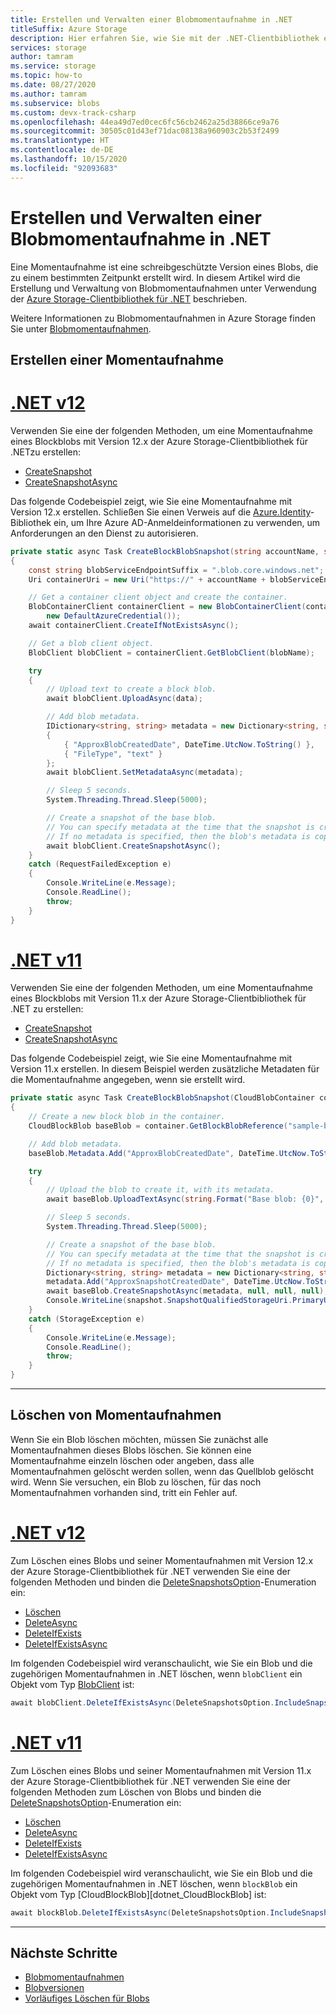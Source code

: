 ```yaml
---
title: Erstellen und Verwalten einer Blobmomentaufnahme in .NET
titleSuffix: Azure Storage
description: Hier erfahren Sie, wie Sie mit der .NET-Clientbibliothek eine schreibgeschützte Blobmomentaufnahme erstellen, um Blobdaten zu einem bestimmten Zeitpunkt zu sichern.
services: storage
author: tamram
ms.service: storage
ms.topic: how-to
ms.date: 08/27/2020
ms.author: tamram
ms.subservice: blobs
ms.custom: devx-track-csharp
ms.openlocfilehash: 44ea49d7ed0cec6fc56cb2462a25d38866ce9a76
ms.sourcegitcommit: 30505c01d43ef71dac08138a960903c2b53f2499
ms.translationtype: HT
ms.contentlocale: de-DE
ms.lasthandoff: 10/15/2020
ms.locfileid: "92093683"
---
```

# <a name="create-and-manage-a-blob-snapshot-in-net"></a>Erstellen und Verwalten einer Blobmomentaufnahme in .NET

Eine Momentaufnahme ist eine schreibgeschützte Version eines Blobs, die zu einem bestimmten Zeitpunkt erstellt wird. In diesem Artikel wird die Erstellung und Verwaltung von Blobmomentaufnahmen unter Verwendung der [Azure Storage-Clientbibliothek für .NET](/dotnet/api/overview/azure/storage) beschrieben.

Weitere Informationen zu Blobmomentaufnahmen in Azure Storage finden Sie unter [Blobmomentaufnahmen](snapshots-overview.md).

## <a name="create-a-snapshot"></a>Erstellen einer Momentaufnahme

# <a name="net-v12"></a>[.NET v12](#tab/dotnet)

Verwenden Sie eine der folgenden Methoden, um eine Momentaufnahme eines Blockblobs mit Version 12.x der Azure Storage-Clientbibliothek für .NETzu erstellen:

- [CreateSnapshot](/dotnet/api/azure.storage.blobs.specialized.blobbaseclient.createsnapshot)
- [CreateSnapshotAsync](/dotnet/api/azure.storage.blobs.specialized.blobbaseclient.createsnapshotasync)

Das folgende Codebeispiel zeigt, wie Sie eine Momentaufnahme mit Version 12.x erstellen. Schließen Sie einen Verweis auf die [Azure.Identity](https://www.nuget.org/packages/azure.identity)-Bibliothek ein, um Ihre Azure AD-Anmeldeinformationen zu verwenden, um Anforderungen an den Dienst zu autorisieren.

```csharp
private static async Task CreateBlockBlobSnapshot(string accountName, string containerName, string blobName, Stream data)
{
    const string blobServiceEndpointSuffix = ".blob.core.windows.net";
    Uri containerUri = new Uri("https://" + accountName + blobServiceEndpointSuffix + "/" + containerName);

    // Get a container client object and create the container.
    BlobContainerClient containerClient = new BlobContainerClient(containerUri,
        new DefaultAzureCredential());
    await containerClient.CreateIfNotExistsAsync();

    // Get a blob client object.
    BlobClient blobClient = containerClient.GetBlobClient(blobName);

    try
    {
        // Upload text to create a block blob.
        await blobClient.UploadAsync(data);

        // Add blob metadata.
        IDictionary<string, string> metadata = new Dictionary<string, string>
        {
            { "ApproxBlobCreatedDate", DateTime.UtcNow.ToString() },
            { "FileType", "text" }
        };
        await blobClient.SetMetadataAsync(metadata);

        // Sleep 5 seconds.
        System.Threading.Thread.Sleep(5000);

        // Create a snapshot of the base blob.
        // You can specify metadata at the time that the snapshot is created.
        // If no metadata is specified, then the blob's metadata is copied to the snapshot.
        await blobClient.CreateSnapshotAsync();
    }
    catch (RequestFailedException e)
    {
        Console.WriteLine(e.Message);
        Console.ReadLine();
        throw;
    }
}
```

# <a name="net-v11"></a>[.NET v11](#tab/dotnet11)

Verwenden Sie eine der folgenden Methoden, um eine Momentaufnahme eines Blockblobs mit Version 11.x der Azure Storage-Clientbibliothek für .NET zu erstellen:

- [CreateSnapshot](/dotnet/api/microsoft.azure.storage.blob.cloudblockblob.createsnapshot)
- [CreateSnapshotAsync](/dotnet/api/microsoft.azure.storage.blob.cloudblockblob.createsnapshotasync)

Das folgende Codebeispiel zeigt, wie Sie eine Momentaufnahme mit Version 11.x erstellen. In diesem Beispiel werden zusätzliche Metadaten für die Momentaufnahme angegeben, wenn sie erstellt wird.

```csharp
private static async Task CreateBlockBlobSnapshot(CloudBlobContainer container)
{
    // Create a new block blob in the container.
    CloudBlockBlob baseBlob = container.GetBlockBlobReference("sample-base-blob.txt");

    // Add blob metadata.
    baseBlob.Metadata.Add("ApproxBlobCreatedDate", DateTime.UtcNow.ToString());

    try
    {
        // Upload the blob to create it, with its metadata.
        await baseBlob.UploadTextAsync(string.Format("Base blob: {0}", baseBlob.Uri.ToString()));

        // Sleep 5 seconds.
        System.Threading.Thread.Sleep(5000);

        // Create a snapshot of the base blob.
        // You can specify metadata at the time that the snapshot is created.
        // If no metadata is specified, then the blob's metadata is copied to the snapshot.
        Dictionary<string, string> metadata = new Dictionary<string, string>();
        metadata.Add("ApproxSnapshotCreatedDate", DateTime.UtcNow.ToString());
        await baseBlob.CreateSnapshotAsync(metadata, null, null, null);
        Console.WriteLine(snapshot.SnapshotQualifiedStorageUri.PrimaryUri);
    }
    catch (StorageException e)
    {
        Console.WriteLine(e.Message);
        Console.ReadLine();
        throw;
    }
}
```

---

## <a name="delete-snapshots"></a>Löschen von Momentaufnahmen

Wenn Sie ein Blob löschen möchten, müssen Sie zunächst alle Momentaufnahmen dieses Blobs löschen. Sie können eine Momentaufnahme einzeln löschen oder angeben, dass alle Momentaufnahmen gelöscht werden sollen, wenn das Quellblob gelöscht wird. Wenn Sie versuchen, ein Blob zu löschen, für das noch Momentaufnahmen vorhanden sind, tritt ein Fehler auf.

# <a name="net-v12"></a>[.NET v12](#tab/dotnet)

Zum Löschen eines Blobs und seiner Momentaufnahmen mit Version 12.x der Azure Storage-Clientbibliothek für .NET verwenden Sie eine der folgenden Methoden und binden die [DeleteSnapshotsOption](/dotnet/api/azure.storage.blobs.models.deletesnapshotsoption)-Enumeration ein:

- [Löschen](/dotnet/api/azure.storage.blobs.specialized.blobbaseclient.delete)
- [DeleteAsync](/dotnet/api/azure.storage.blobs.specialized.blobbaseclient.deleteasync)
- [DeleteIfExists](/dotnet/api/azure.storage.blobs.specialized.blobbaseclient.deleteifexists)
- [DeleteIfExistsAsync](/dotnet/api/azure.storage.blobs.specialized.blobbaseclient.deleteifexistsasync)

Im folgenden Codebeispiel wird veranschaulicht, wie Sie ein Blob und die zugehörigen Momentaufnahmen in .NET löschen, wenn `blobClient` ein Objekt vom Typ [BlobClient](/dotnet/api/azure.storage.blobs.blobclient) ist:

```csharp
await blobClient.DeleteIfExistsAsync(DeleteSnapshotsOption.IncludeSnapshots, null, default);
```

# <a name="net-v11"></a>[.NET v11](#tab/dotnet11)

Zum Löschen eines Blobs und seiner Momentaufnahmen mit Version 11.x der Azure Storage-Clientbibliothek für .NET verwenden Sie eine der folgenden Methoden zum Löschen von Blobs und binden die [DeleteSnapshotsOption](/dotnet/api/microsoft.azure.storage.blob.deletesnapshotsoption)-Enumeration ein:

- [Löschen](/dotnet/api/microsoft.azure.storage.blob.cloudblob.delete)
- [DeleteAsync](/dotnet/api/microsoft.azure.storage.blob.cloudblob.deleteasync)
- [DeleteIfExists](/dotnet/api/microsoft.azure.storage.blob.cloudblob.deleteifexists)
- [DeleteIfExistsAsync](/dotnet/api/microsoft.azure.storage.blob.cloudblob.deleteifexistsasync)

Im folgenden Codebeispiel wird veranschaulicht, wie Sie ein Blob und die zugehörigen Momentaufnahmen in .NET löschen, wenn `blockBlob` ein Objekt vom Typ [CloudBlockBlob][dotnet_CloudBlockBlob] ist:

```csharp
await blockBlob.DeleteIfExistsAsync(DeleteSnapshotsOption.IncludeSnapshots, null, null, null);
```

---

## <a name="next-steps"></a>Nächste Schritte

- [Blobmomentaufnahmen](snapshots-overview.md)
- [Blobversionen](versioning-overview.md)
- [Vorläufiges Löschen für Blobs](storage-blob-soft-delete.md)